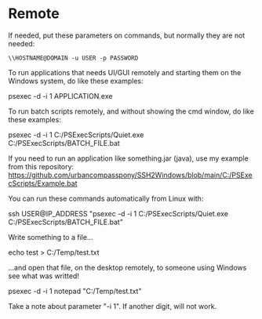 # Remote

If needed, put these parameters on commands, but normally they are not needed:

`\\HOSTNAME@DOMAIN -u USER -p PASSWORD`

To run applications that needs UI/GUI remotely and starting them on the Windows system, 
do like these examples:

psexec -d -i 1 APPLICATION.exe

To run batch scripts remotely, and without showing the cmd window, 
do like these examples:

psexec -d -i 1 C:/PSExecScripts/Quiet.exe C:/PSExecScripts/BATCH_FILE.bat

If you need to run an application like something.jar (java), use my example from this repository: 
https://github.com/urbancompasspony/SSH2Windows/blob/main/C:/PSExecScripts/Example.bat

You can run these commands automatically from Linux with:

ssh USER@IP_ADDRESS "psexec -d -i 1 C:/PSExecScripts/Quiet.exe C:/PSExecScripts/BATCH_FILE.bat"

Write something to a file...

echo test > C:/Temp/test.txt

...and open that file, on the desktop remotely, to someone using Windows see what was writted!

psexec -d -i 1 notepad "C:/Temp/test.txt"

Take a note about parameter "-i 1".
If another digit, will not work.
